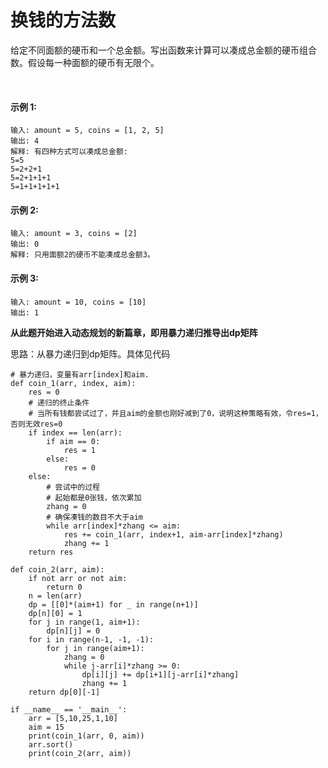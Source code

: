 # 换钱的方法数
给定不同面额的硬币和一个总金额。写出函数来计算可以凑成总金额的硬币组合数。假设每一种面额的硬币有无限个。 

 

#### 示例 1:

    输入: amount = 5, coins = [1, 2, 5]
    输出: 4
    解释: 有四种方式可以凑成总金额:
    5=5
    5=2+2+1
    5=2+1+1+1
    5=1+1+1+1+1
    
#### 示例 2:

    输入: amount = 3, coins = [2]
    输出: 0
    解释: 只用面额2的硬币不能凑成总金额3。
#### 示例 3:

    输入: amount = 10, coins = [10] 
    输出: 1

**从此题开始进入动态规划的新篇章，即用暴力递归推导出dp矩阵**

思路：从暴力递归到dp矩阵。具体见代码

    # 暴力递归，变量有arr[index]和aim.
    def coin_1(arr, index, aim):
        res = 0
        # 递归的终止条件
        # 当所有钱都尝试过了，并且aim的金额也刚好减到了0，说明这种策略有效，令res=1，否则无效res=0
        if index == len(arr):
            if aim == 0:
                res = 1
            else:
                res = 0
        else:
            # 尝试中的过程
            # 起始都是0张钱，依次累加
            zhang = 0
            # 确保凑钱的数目不大于aim
            while arr[index]*zhang <= aim:
                res += coin_1(arr, index+1, aim-arr[index]*zhang)
                zhang += 1
        return res

    def coin_2(arr, aim):
        if not arr or not aim:
            return 0
        n = len(arr)
        dp = [[0]*(aim+1) for _ in range(n+1)]
        dp[n][0] = 1
        for j in range(1, aim+1):
            dp[n][j] = 0
        for i in range(n-1, -1, -1):
            for j in range(aim+1):
                zhang = 0
                while j-arr[i]*zhang >= 0:
                    dp[i][j] += dp[i+1][j-arr[i]*zhang]
                    zhang += 1
        return dp[0][-1]

    if __name__ == '__main__':
        arr = [5,10,25,1,10]
        aim = 15
        print(coin_1(arr, 0, aim))
        arr.sort()
        print(coin_2(arr, aim))
